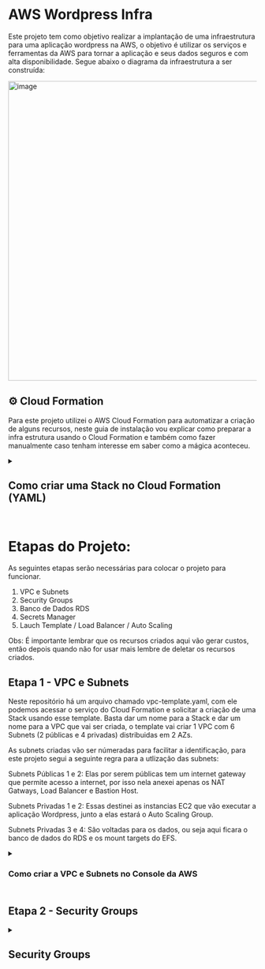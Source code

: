 # AWS Wordpress Infra

Este projeto tem como objetivo realizar a implantação de uma infraestrutura para uma aplicação wordpress na AWS, o objetivo é utilizar os serviços e ferramentas da AWS para tornar a aplicação e seus dados seguros e com alta disponibilidade. Segue abaixo o diagrama da infraestrutura a ser construída:

<img width="1381" height="607" alt="image" src="https://github.com/user-attachments/assets/74b1015d-c4a6-432a-bbb2-5e28a8694bb8" />

## ⚙️ Cloud Formation
Para este projeto utilizei o AWS Cloud Formation para automatizar a criação de alguns recursos, neste guia de instalação vou explicar como preparar a infra estrutura usando o Cloud Formation e também como fazer manualmente caso tenham interesse em saber como a mágica aconteceu.

<details>
    <summary><h2>Como criar uma Stack no Cloud Formation (YAML)<h2/></summary>
    
No console da AWS procure pelo serviço Cloud Formation, ao clicar nele será recepcionado com uma tela semelhante a imagem a abaixo, onde poderá clickar em "Create Stack":

<img width="1302" height="289" alt="image" src="https://github.com/user-attachments/assets/67080af4-e625-4e2c-aefe-92cf424b070d" />

Na tela seguinte selecione a opção "Choose an existing template", depois "Upload a template file", então click em "Choose File" e selecione o template que deseja executar.

<img width="1400" height="690" alt="image" src="https://github.com/user-attachments/assets/5bac44ee-e870-4ff1-9574-323e844ed3a4" />

Avance para a próxima tela, dê um nome para a Stack e preencha os parametros solicitados caso haja.

Feito isso o resto é opcional, recomendo dar uma lida nas opções, mas pode deixar no padrão se quiser.

<img width="1387" height="475" alt="image" src="https://github.com/user-attachments/assets/f1f467ec-02d8-4adc-8c54-920d3e5596ff" />
</details>

# Etapas do Projeto:
As seguintes etapas serão necessárias para colocar o projeto para funcionar.

1. VPC e Subnets
2. Security Groups
3. Banco de Dados RDS
4. Secrets Manager
5. Lauch Template / Load Balancer / Auto Scaling 

Obs: É importante lembrar que os recursos criados aqui vão gerar custos, então depois quando não for usar mais lembre de deletar os recursos criados.

## Etapa 1 - VPC e Subnets
Neste repositório há um arquivo chamado vpc-template.yaml, com ele podemos acessar o serviço do Cloud Formation e solicitar a criação de uma Stack usando esse template.
Basta dar um nome para a Stack e dar um nome para a VPC que vai ser criada, o template vai criar 1 VPC com 6 Subnets (2 públicas e 4 privadas) distribuidas em 2 AZs.

As subnets criadas vão ser númeradas para facilitar a identificação, para este projeto segui a seguinte regra para a utlização das subnets:

Subnets Públicas 1 e 2:
    Elas por serem públicas tem um internet gateway que permite acesso a internet, por isso nela anexei apenas os NAT Gatways, Load Balancer e Bastion Host.

Subnets Privadas 1 e 2:
    Essas destinei as instancias EC2 que vão executar a aplicação Wordpress, junto a elas estará o Auto Scaling Group.

Subnets Privadas 3 e 4: 
    São voltadas para os dados, ou seja aqui ficara o banco de dados do RDS e os mount targets do EFS.


<details>
    <summary><h3>Como criar a VPC e Subnets no Console da AWS<h3></summary>

A AWS oferece um forma de automatizar isso, basta acessar a página do serviço VPC, acessar a aba VPCs ou Your VPCs e então clicar em criar VPC.

<img width="791" height="161" alt="image" src="https://github.com/user-attachments/assets/02d2bc60-6e2b-472c-9744-96b156503b33" />

Então siga os passos abaixo:

1. Selecine VPC and more
2. Coloque um nome para a VPC por exemplo AWS-Infra
3. No item "Number of private subnets" selecione 4
4. Em "NAT gateways ($)" selecione 1 per AZ
5. Em VPC endpoints selecione None
6. Clique em "Create VPC"

Com isso será criado a VPC com 2 subnets públicas cada uma com 1 NAT Gateway, 2 subnets privadas que serão usadas pelas instancias ec2 criadas pelo Auto Scaling e mais 2 subnets privadas destinadas para o banco de dados RDS e para montar o sistema de arquivos EFS.

</details>

## Etapa 2 - Security Groups

<details>
<summary><h2>Security Groups<h2/></summary>
    
Os grupos de segurança são um dos pricinpais componentes para o funcionamento da infrastutura, sem eles basicamente não haveria comunicação entre os diferentes serviços, o ideal é isolar os pricipais recursos em security groups diferentes e só liberar acesso aos grupos necessários e apenas aos recursos necessários.

1. Bastion-SG-AWS-Infra
2. LoadBalancer-SG-AWS-Infra
3. Instance-SG-AWS-Infra
4. Database-SG-AWS-Infra
5. EFS-SG-AWS-Infra

### 1 - Bastion Security Group
O Bastion será o meio disponibilizado para acessar as instancias privadas via SSH, basicamente será uma instancia EC2 que servirá como ponte. Para isso precisamos criar um regra de entrada que permita acesso na porta 22 de preferencia litando apenas ao seu IP, dessa forma só você poderá acessar o Bastion, a regra de entrada ficará como na imagem abaixo:

<img width="896" height="348" alt="image" src="https://github.com/user-attachments/assets/271da61c-d069-4bbb-bdea-acf5a9f926c5" />

### 2 - Load Balancer Security Group
Esse security group será resposável por permitir acesso HTTP ao Load Balancer de qualquer endereço IPv4. A regra ficará como demonstrado na imagem abaixo:

<img width="896" height="348" alt="image" src="https://github.com/user-attachments/assets/ec247420-07e1-4f3f-8172-905244bd5637" />

### 3 - Instance Security Group
Security Group para as instancias EC2 que conterão a aplicação Wordpress, nela serão criada duas regras de entrada uma para SSH permitindo acesso para o grupo do Bastion e uma HTTP permitndo acesso do Load Balancer. Ficando da seguinte forma:

<img width="896" height="576" alt="image" src="https://github.com/user-attachments/assets/eaaa08f3-faa9-401b-938f-acbb6cbe5b59" />

## 4 - Banco de Dados RDS
Esse security group libera acesso ao mysql para as instancias EC2 do worpress:

<img width="903" height="307" alt="image" src="https://github.com/user-attachments/assets/dbc07304-af3c-4941-8569-65692e0c8005" />

## 5 - Sistema de arquivos EFS
Security Group para liberar acesso das instancias EC2 usarem o sistema de arquivos do EFS.

<img width="903" height="307" alt="image" src="https://github.com/user-attachments/assets/953d2096-cfff-4c45-a517-a46e544d08e0" />

</details>
